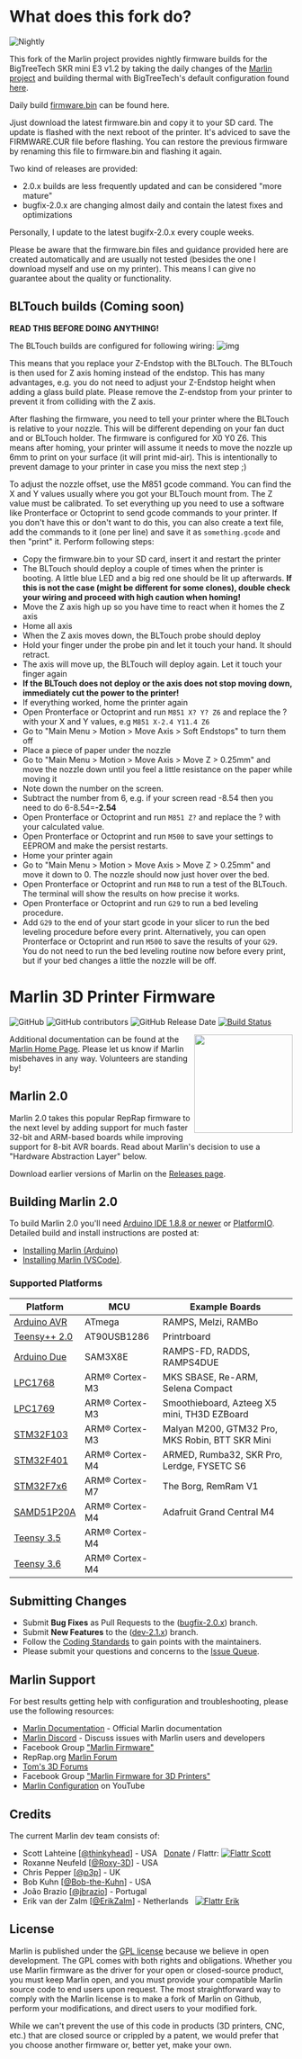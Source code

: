 # What does this fork do?

![Nightly](https://github.com/crysxd/Marlin/workflows/Nightly/badge.svg)

This fork of the Marlin project provides nightly firmware builds for the BigTreeTech SKR mini E3 v1.2 by taking the daily changes of the [Marlin project](https://github.com/MarlinFirmware/Marlin) and building thermal with BigTreeTech's default configuration found [here](https://github.com/bigtreetech/BIGTREETECH-SKR-mini-E3).

Daily build [firmware.bin](https://github.com/crysxd/Marlin/releases) can be found here.

Jjust download the latest firmware.bin and copy it to your SD card. The update is flashed with the next reboot of the printer. It's adviced to save the FIRMWARE.CUR file before flashing. You can restore the previous firmware by renaming this file to firmware.bin and flashing it again.

Two kind of releases are provided:
 - 2.0.x builds are less frequently updated and can be considered "more mature"
 - bugfix-2.0.x are changing almost daily and contain the latest fixes and optimizations

Personally, I update to the latest bugifx-2.0.x every couple weeks.

Please be aware that the firmware.bin files and guidance provided here are created automatically and are usually not tested (besides the one I download myself and use on my printer). This means I can give no guarantee about the quality or functionality.

## BLTouch builds (Coming soon)

**READ THIS BEFORE DOING ANYTHING!**

The BLTouch builds are configured for following wiring:
![img](https://camo.githubusercontent.com/56b380ce77969d6bf7e4d627094676b2625dc876/68747470733a2f2f692e696d6775722e636f6d2f42524a516e65392e6a7067)

This means that you replace your Z-Endstop with the BLTouch. The BLTouch is then used for
Z axis homing instead of the endstop. This has many advantages, e.g. you do not need to
adjust your Z-Endstop height when adding a glass build plate. Please remove the Z-endstop from your printer to prevent it from colliding with the Z axis.

After flashing the firmware, you need to tell your printer where the BLTouch is relative to your
nozzle. This will be different depending on your fan duct and or BLTouch holder. The firmware is
configured for X0 Y0 Z6. This means after homing, your printer will assume it needs to move the nozzle
up 6mm to print on your surface (it will print mid-air). This is intentionally to prevent damage to your printer in case you miss the next step ;)

To adjust the nozzle offset, use the M851 gcode command. You can find the X and Y values usually
where you got your BLTouch mount from. The Z value must be calibrated. To set everything up you need to use
a software like Pronterface or Octoprint to send gcode commands to your printer. If you don't have this or don't want to do this, you can also create a text file, add the commands to it (one per line) and save it as
`something.gcode` and then "print" it. Perform following steps:

- Copy the firmware.bin to your SD card, insert it and restart the printer
- The BLTouch should deploy a couple of times when the printer is booting. A little blue LED and a big red one should be lit up afterwards. **If this is not the case (might be different for some clones), double check your wiring and proceed with high caution when homing!**
- Move the Z axis high up so you have time to react when it homes the Z axis
- Home all axis
- When the Z axis moves down, the BLTouch probe should deploy
- Hold your finger under the probe pin and let it touch your hand. It should retract.
- The axis will move up, the BLTouch will deploy again. Let it touch your finger again
- **If the BLTouch does not deploy or the axis does not stop moving down, immediately cut the power to the printer!**
- If everything worked, home the printer again
- Open Pronterface or Octoprint and run `M851 X? Y? Z6` and replace the ? with your X and Y values, e.g `M851 X-2.4 Y11.4 Z6`
- Go to "Main Menu > Motion > Move Axis > Soft Endstops" to turn them off
- Place a piece of paper under the nozzle
- Go to "Main Menu > Motion > Move Axis > Move Z > 0.25mm" and move the nozzle down until you feel a little resistance on the paper while moving it
- Note down the number on the screen.
- Subtract the number from 6, e.g. if your screen read -8.54 then you need to do 6-8.54=**-2.54**
- Open Pronterface or Octoprint and run `M851 Z?` and replace the ? with your calculated value.
- Open Pronterface or Octoprint and run `M500` to save your settings to EEPROM and make the persist restarts.
- Home your printer again
- Go to "Main Menu > Motion > Move Axis > Move Z > 0.25mm" and move it down to 0. The nozzle should now just hover over the bed.
- Open Pronterface or Octoprint and run `M48` to run a test of the BLTouch. The terminal will show the results on how precise it works.
- Open Pronterface or Octoprint and run `G29` to run a bed leveling procedure.
- Add `G29` to the end of your start gcode in your slicer to run the bed leveling procedure before every print. Alternatively, you can open Pronterface or Octoprint and run `M500` to save the results of your `G29`. You do not need to run the bed leveling routine now before every print, but if your bed changes a little the nozzle will be off.






# Marlin 3D Printer Firmware

![GitHub](https://img.shields.io/github/license/marlinfirmware/marlin.svg)
![GitHub contributors](https://img.shields.io/github/contributors/marlinfirmware/marlin.svg)
![GitHub Release Date](https://img.shields.io/github/release-date/marlinfirmware/marlin.svg)
[![Build Status](https://github.com/MarlinFirmware/Marlin/workflows/CI/badge.svg?branch=bugfix-2.0.x)](https://github.com/MarlinFirmware/Marlin/actions)

<img align="right" width=175 src="buildroot/share/pixmaps/logo/marlin-250.png" />

Additional documentation can be found at the [Marlin Home Page](http://marlinfw.org/).
Please let us know if Marlin misbehaves in any way. Volunteers are standing by!

## Marlin 2.0

Marlin 2.0 takes this popular RepRap firmware to the next level by adding support for much faster 32-bit and ARM-based boards while improving support for 8-bit AVR boards. Read about Marlin's decision to use a "Hardware Abstraction Layer" below.

Download earlier versions of Marlin on the [Releases page](https://github.com/MarlinFirmware/Marlin/releases).

## Building Marlin 2.0

To build Marlin 2.0 you'll need [Arduino IDE 1.8.8 or newer](https://www.arduino.cc/en/main/software) or [PlatformIO](http://docs.platformio.org/en/latest/ide.html#platformio-ide). Detailed build and install instructions are posted at:

  - [Installing Marlin (Arduino)](http://marlinfw.org/docs/basics/install_arduino.html)
  - [Installing Marlin (VSCode)](http://marlinfw.org/docs/basics/install_platformio_vscode.html).

### Supported Platforms

  Platform|MCU|Example Boards
  --------|---|-------
  [Arduino AVR](https://www.arduino.cc/)|ATmega|RAMPS, Melzi, RAMBo
  [Teensy++ 2.0](http://www.microchip.com/wwwproducts/en/AT90USB1286)|AT90USB1286|Printrboard
  [Arduino Due](https://www.arduino.cc/en/Guide/ArduinoDue)|SAM3X8E|RAMPS-FD, RADDS, RAMPS4DUE
  [LPC1768](http://www.nxp.com/products/microcontrollers-and-processors/arm-based-processors-and-mcus/lpc-cortex-m-mcus/lpc1700-cortex-m3/512kb-flash-64kb-sram-ethernet-usb-lqfp100-package:LPC1768FBD100)|ARM® Cortex-M3|MKS SBASE, Re-ARM, Selena Compact
  [LPC1769](https://www.nxp.com/products/processors-and-microcontrollers/arm-microcontrollers/general-purpose-mcus/lpc1700-cortex-m3/512kb-flash-64kb-sram-ethernet-usb-lqfp100-package:LPC1769FBD100)|ARM® Cortex-M3|Smoothieboard, Azteeg X5 mini, TH3D EZBoard
  [STM32F103](https://www.st.com/en/microcontrollers-microprocessors/stm32f103.html)|ARM® Cortex-M3|Malyan M200, GTM32 Pro, MKS Robin, BTT SKR Mini
  [STM32F401](https://www.st.com/en/microcontrollers-microprocessors/stm32f401.html)|ARM® Cortex-M4|ARMED, Rumba32, SKR Pro, Lerdge, FYSETC S6
  [STM32F7x6](https://www.st.com/en/microcontrollers-microprocessors/stm32f7x6.html)|ARM® Cortex-M7|The Borg, RemRam V1
  [SAMD51P20A](https://www.adafruit.com/product/4064)|ARM® Cortex-M4|Adafruit Grand Central M4
  [Teensy 3.5](https://www.pjrc.com/store/teensy35.html)|ARM® Cortex-M4|
  [Teensy 3.6](https://www.pjrc.com/store/teensy36.html)|ARM® Cortex-M4|

## Submitting Changes

- Submit **Bug Fixes** as Pull Requests to the ([bugfix-2.0.x](https://github.com/MarlinFirmware/Marlin/tree/bugfix-2.0.x)) branch.
- Submit **New Features** to the ([dev-2.1.x](https://github.com/MarlinFirmware/Marlin/tree/dev-2.1.x)) branch.
- Follow the [Coding Standards](http://marlinfw.org/docs/development/coding_standards.html) to gain points with the maintainers.
- Please submit your questions and concerns to the [Issue Queue](https://github.com/MarlinFirmware/Marlin/issues).

## Marlin Support

For best results getting help with configuration and troubleshooting, please use the following resources:

- [Marlin Documentation](http://marlinfw.org) - Official Marlin documentation
- [Marlin Discord](https://discord.gg/n5NJ59y) - Discuss issues with Marlin users and developers
- Facebook Group ["Marlin Firmware"](https://www.facebook.com/groups/1049718498464482/)
- RepRap.org [Marlin Forum](http://forums.reprap.org/list.php?415)
- [Tom's 3D Forums](https://discuss.toms3d.org/)
- Facebook Group ["Marlin Firmware for 3D Printers"](https://www.facebook.com/groups/3Dtechtalk/)
- [Marlin Configuration](https://www.youtube.com/results?search_query=marlin+configuration) on YouTube

## Credits

The current Marlin dev team consists of:

 - Scott Lahteine [[@thinkyhead](https://github.com/thinkyhead)] - USA &nbsp; [Donate](http://www.thinkyhead.com/donate-to-marlin) / Flattr: [![Flattr Scott](http://api.flattr.com/button/flattr-badge-large.png)](https://flattr.com/submit/auto?user_id=thinkyhead&url=https://github.com/MarlinFirmware/Marlin&title=Marlin&language=&tags=github&category=software)
 - Roxanne Neufeld [[@Roxy-3D](https://github.com/Roxy-3D)] - USA
 - Chris Pepper [[@p3p](https://github.com/p3p)] - UK
 - Bob Kuhn [[@Bob-the-Kuhn](https://github.com/Bob-the-Kuhn)] - USA
 - João Brazio [[@jbrazio](https://github.com/jbrazio)] - Portugal
 - Erik van der Zalm [[@ErikZalm](https://github.com/ErikZalm)] - Netherlands &nbsp; [![Flattr Erik](http://api.flattr.com/button/flattr-badge-large.png)](https://flattr.com/submit/auto?user_id=ErikZalm&url=https://github.com/MarlinFirmware/Marlin&title=Marlin&language=&tags=github&category=software)

## License

Marlin is published under the [GPL license](/LICENSE) because we believe in open development. The GPL comes with both rights and obligations. Whether you use Marlin firmware as the driver for your open or closed-source product, you must keep Marlin open, and you must provide your compatible Marlin source code to end users upon request. The most straightforward way to comply with the Marlin license is to make a fork of Marlin on Github, perform your modifications, and direct users to your modified fork.

While we can't prevent the use of this code in products (3D printers, CNC, etc.) that are closed source or crippled by a patent, we would prefer that you choose another firmware or, better yet, make your own.
